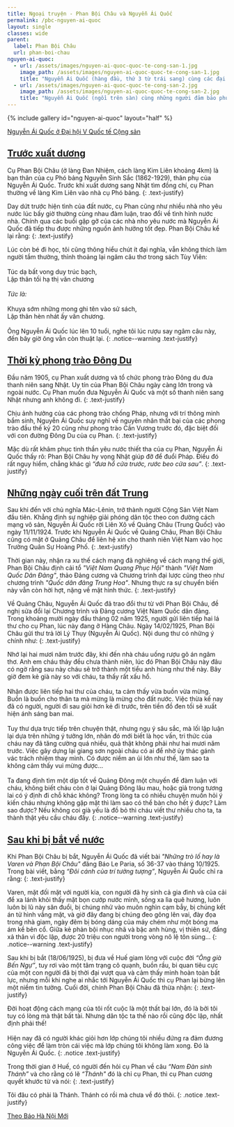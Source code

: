 ```yaml
---
title: Ngoại truyện - Phan Bội Châu và Nguyễn Ái Quốc
permalink: /pbc-nguyen-ai-quoc
layout: single
classes: wide
parent:
  label: Phan Bội Châu
  url: phan-boi-chau
nguyen-ai-quoc:
  - url: /assets/images/nguyen-ai-quoc-quoc-te-cong-san-1.jpg
    image_path: /assets/images/nguyen-ai-quoc-quoc-te-cong-san-1.jpg
    title: "Nguyễn Ái Quốc (hàng đầu, thứ 3 từ trái sang) cùng các đại biểu tham dự Đại hội V Quốc tế Cộng sản"
  - url: /assets/images/nguyen-ai-quoc-quoc-te-cong-san-2.jpg
    image_path: /assets/images/nguyen-ai-quoc-quoc-te-cong-san-2.jpg
    title: "Nguyễn Ái Quốc (ngồi trên sàn) cùng những người đảm bảo phục vụ kỹ thuật cho Đại hội V Quốc tế Cộng sản."       
---
```


{% include gallery id="nguyen-ai-quoc" layout="half" %}
> <cite>
<a target="_blank" href="https://www.qdnd.vn/ky-niem-110-nam-ngay-bac-ho-ra-di-tim-duong-cuu-nuoc/hanh-trinh-lich-su/hanh-trinh-tren-que-huong-cach-mang-thang-muoi-nga-661020">
Nguyễn Ái Quốc ở Đại hội V Quốc tế Cộng sản
</a>
</cite>

## <a href="/pbc-tuoi-tre-nuoi-chi-lon">Trước xuất dương</a>
Cụ Phan Bội Châu (ở làng Đan Nhiệm, cách làng Kim Liên khoảng 4km) là bạn thân của cụ Phó bảng Nguyễn Sinh Sắc (1862-1929), thân phụ của Nguyễn Ái Quốc. Trước khi xuất dương sang Nhật tìm đồng chí, cụ Phan thường về làng Kim Liên vào nhà cụ Phó bảng.
{: .text-justify}

Day dứt trước hiện tình của đất nước, cụ Phan cũng như nhiều nhà nho yêu nước lúc bấy giờ thường cùng nhau đàm luận, trao đổi về tình hình nước nhà. Chính qua các buổi gặp gỡ của các nhà nho yêu nước mà Nguyễn Ái Quốc đã tiếp thu được những nguồn ảnh hưởng tốt đẹp. Phan Bội Châu kể lại rằng: 
{: .text-justify}

Lúc còn bé đi học, tôi cũng thông hiểu chút ít đại nghĩa, vẫn không thích làm người tầm thường, thỉnh thoảng lại ngâm câu thơ trong sách Tùy Viên:\
 \
Túc dạ bất vong duy trúc bạch,\
Lập thân tối hạ thị văn chương\
 \
*Tức là:*\
 \
Khuya sớm những mong ghi tên vào sử sách,\
Lập thân hèn nhát ấy văn chương.\
 \
Ông Nguyễn Ái Quốc lúc lên 10 tuổi, nghe tôi lúc rượu say ngâm câu này, đến bây giờ ông vẫn còn thuật lại.
{: .notice--warning .text-justify}

## <a href="/pbc-ho-hao-sang-nhat">Thời kỳ phong trào Đông Du</a>
Đầu năm 1905, cụ Phan xuất dương và tổ chức phong trào Đông du đưa thanh niên sang Nhật. Uy tín của Phan Bội Châu ngày càng lớn trong và ngoài nước. Cụ Phan muốn đưa Nguyễn Ái Quốc và một số thanh niên sang Nhật nhưng anh không đi.
{: .text-justify}

Chịu ảnh hưởng của các phong trào chống Pháp, nhưng với trí thông minh bẩm sinh, Nguyễn Ái Quốc suy nghĩ về nguyên nhân thất bại của các phong trào đầu thế kỷ 20 cũng như phong trào Cần Vương trước đó, đặc biệt đối với con đường Đông Du của cụ Phan.
{: .text-justify}

Mặc dù rất khâm phục tinh thần yêu nước thiết tha của cụ Phan, Nguyễn Ái Quốc thấy rõ: Phan Bội Châu hy vọng Nhật giúp đỡ để đuổi Pháp. Điều đó rất nguy hiểm, chẳng khác gì *“đưa hổ cửa trước, rước beo cửa sau”*.
{: .text-justify}

## <a href="/pbc-nhung-ngay-cuoi-o-nuoc-ngoai">Những ngày cuối trên đất Trung</a>
Sau khi đến với chủ nghĩa Mác-Lênin, trở thành người Cộng Sản Việt Nam đầu tiên. Khẳng định sự nghiệp giải phóng dân tộc theo con đường cách mạng vô sản, Nguyễn Ái Quốc rời Liên Xô về Quảng Châu (Trung Quốc) vào ngày 11/11/1924. Trước khi Nguyễn Ái Quốc về Quảng Châu, Phan Bội Châu cũng có mặt ở Quảng Châu để liên hệ xin cho thanh niên Việt Nam vào học Trường Quân Sự Hoàng Phố.
{: .text-justify}

Thời gian này, nhận ra xu thế cách mạng đã nghiêng về cách mạng thế giới, Phan Bội Châu định cải tổ *"Việt Nam Quang Phục Hội"* thành *"Việt Nam Quốc Dân Đảng"*, thảo Đảng cương và Chương trình đại lược cũng theo như chương trình *"Quốc dân đảng Trung Hoa"*. Nhưng thực ra sự chuyển biến này vẫn còn hời hợt, nặng về mặt hình thức.
{: .text-justify}

Về Quảng Châu, Nguyễn Ái Quốc đã trao đổi thư từ với Phan Bội Châu, đề nghị sửa đổi lại Chương trình và Đảng cương Việt Nam Quốc dân đảng. Trong khoảng mười ngày đầu tháng 02 năm 1925, người gửi liên tiếp hai lá thư cho cụ Phan, lúc này đang ở Hàng Châu. Ngày 14/02/1925, Phan Bội Châu gửi thư trả lời Lý Thụy (Nguyễn Ái Quốc). Nội dung thư có những ý chính như: 
{: .text-justify}

Nhớ lại hai mươi năm trước đây, khi đến nhà cháu uống rượu gõ án ngâm thơ. Anh em cháu thảy đều chưa thành niên, lúc đó Phan Bội Châu này đâu có ngờ rằng sau này cháu sẽ trở thành một tiểu anh hùng như thế này. Bây giờ đem kẻ già này so với cháu, ta thấy rất xấu hổ.\
 \
Nhận được liên tiếp hai thư của cháu, ta cảm thấy vừa buồn vừa mừng. Buồn là buồn cho thân ta mà mừng là mừng cho đất nước. Việc thừa kế nay đã có người, người đi sau giỏi hơn kẻ đi trước, trên tiền đồ đen tối sẽ xuất hiện ánh sáng ban mai.\
 \
Tuy thư dựa trực tiếp trên chuyện thật, nhưng ngụ ý sâu sắc, mà lối lập luận lại dựa trên những ý tưởng lớn, nhân đó mới biết là học vấn, tri thức của cháu nay đã tăng cường quá nhiều, quả thật không phải như hai mươi năm trước. Việc gây dựng lại giang sơn ngoài cháu có ai để nhờ ủy thác gánh vác trách nhiệm thay mình. Có được niềm an ủi lớn như thế, làm sao ta không cảm thấy vui mừng được…\
 \
Ta đang định tìm một dịp tốt về Quảng Đông một chuyến để đàm luận với cháu, không biết cháu còn ở lại Quảng Đông lâu mau, hoặc giả trong tương lai có ý định đi chỗ khác không? Trong lòng ta có nhiều chuyện muốn hỏi ý kiến cháu nhưng không gặp mặt thì làm sao có thể bàn cho hết ý được? Làm sao được? Nếu không coi già yếu là đồ bỏ thì cháu viết thư nhiều cho ta, ta thành thật yêu cầu cháu đấy.
{: .notice--warning .text-justify}

## <a href="/pbc-nhung-ngay-cuoi-o-nuoc-ngoai#bị-bắt-về-nước">Sau khi bị bắt về nước</a>
Khi Phan Bội Châu bị bắt, Nguyễn Ái Quốc đã viết bài *"Những trò lố hay là Varen và Phan Bội Châu"* đăng Báo Le Paria, số 36-37 vào tháng 10/1925. Trong bài viết, bằng *“Đôi cánh của trí tưởng tượng”*, Nguyễn Ái Quốc chỉ ra rằng:
{: .text-justify}

Varen, mặt đối mặt với người kia, con người đã hy sinh cả gia đình và của cải để xa lánh khỏi thấy mặt bọn cướp nước mình, sống xa lìa quê hương, luôn luôn bị lũ này săn đuổi, bị chúng nhử vào muôn nghìn cạm bẫy, bị chúng kết án tử hình vắng mặt, và giờ đây đang bị chúng đeo gông lên vai, đày đọa trong nhà giam, ngày đêm bị bóng dáng của máy chém như một bóng ma ám kề bên cổ. Giữa kẻ phản bội nhục nhã và bậc anh hùng, vị thiên sứ, đấng xả thân vì độc lập, được 20 triệu con người trong vòng nô lệ tôn sùng...
{: .notice--warning .text-justify}

Sau khi bị bắt (18/06/1925), bị đưa về Huế giam lỏng với cuộc đời *“Ông già Bến Ngự”*, tuy rơi vào một tâm trạng cô quạnh, buồn rầu, bi quan tiêu cực của một con người đã bị thời đại vượt qua và cảm thấy mình hoàn toàn bất lực, nhưng mỗi khi nghe ai nhắc tới Nguyễn Ái Quốc thì cụ Phan lại bừng lên một niềm tin tưởng. Cuối đời, chính Phan Bội Châu đã thừa nhận: 
{: .text-justify}

Đời hoạt động cách mạng của tôi rốt cuộc là một thất bại lớn, đó là bởi tôi tuy có lòng mà thật bất tài. Nhưng dân tộc ta thế nào rồi cũng độc lập, nhất định phải thế!\
 \
Hiện nay đã có người khác giỏi hơn lớp chúng tôi nhiều đứng ra đảm đương công việc để làm tròn cái việc mà lớp chúng tôi không làm xong. Đó là Nguyễn Ái Quốc.
{: .notice .text-justify}

Trong thời gian ở Huế, có người đến hỏi cụ Phan về câu *“Nam Đàn sinh Thánh”* và cho rằng có lẽ *“Thánh"* đó là chỉ cụ Phan, thì cụ Phan cương quyết khước từ và nói: 
{: .text-justify}

Tôi đâu có phải là Thánh. Thánh có rồi mà chưa về đó thôi.
{: .notice .text-justify}

> <cite>
<a target="_blank" href="https://hanoimoi.vn/chuyen-ve-moi-quan-he-dac-biet-giua-lanh-tu-nguyen-ai-quoc-va-cu-phan-boi-chau-583647.html">
Theo Báo Hà Nội Mới
</a>
</cite>